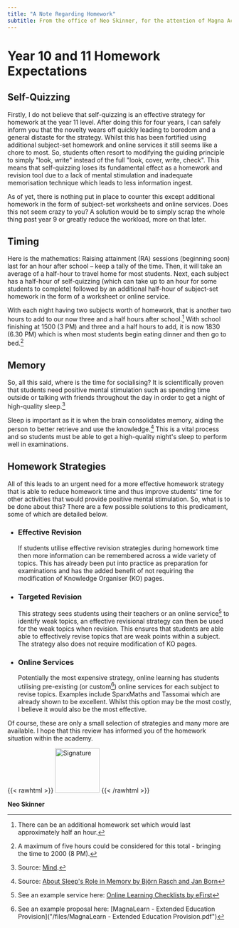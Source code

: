 ```yaml
---
title: "A Note Regarding Homework"
subtitle: From the office of Neo Skinner, for the attention of Magna Academy.
---
```


# Year 10 and 11 Homework Expectations

## Self-Quizzing

Firstly, I do not believe that self-quizzing is an effective strategy for homework at the year 11 level. After doing this for four years, I can safely inform you that the novelty wears off quickly leading to boredom and a general distaste for the strategy. Whilst this has been fortified using additional subject-set homework and online services it still seems like a chore to most. So, students often resort to modifying the guiding principle to simply "look, write" instead of the full "look, cover, write, check". This means that self-quizzing loses its fundamental effect as a homework and revision tool due to a lack of mental stimulation and inadequate memorisation technique which leads to less information ingest.

As of yet, there is nothing put in place to counter this except additional homework in the form of subject-set worksheets and online services. Does this not seem crazy to you? A solution would be to simply scrap the whole thing past year 9 or greatly reduce the workload, more on that later.

## Timing

Here is the mathematics: Raising attainment (RA) sessions (beginning soon) last for an hour after school – keep a tally of the time. Then, it will take an average of a half-hour to travel home for most students. Next, each subject has a half-hour of self-quizzing (which can take up to an hour for some students to complete) followed by an additional half-hour of subject-set homework in the form of a worksheet or online service.

With each night having two subjects worth of homework, that is another two hours to add to our now three and a half hours after school.[^1] With school finishing at 1500 (3 PM) and three and a half hours to add, it is now 1830 (6.30 PM) which is when most students begin eating dinner and then go to bed.[^2]

## Memory

So, all this said, where is the time for socialising? It is scientifically proven that students need positive mental stimulation such as spending time outside or talking with friends throughout the day in order to get a night of high-quality sleep.[^3]

Sleep is important as it is when the brain consolidates memory, aiding the person to better retrieve and use the knowledge.[^4] This is a vital process and so students must be able to get a high-quality night's sleep to perform well in examinations.

## Homework Strategies

All of this leads to an urgent need for a more effective homework strategy that is able to reduce homework time and thus improve students' time for other activities that would provide positive mental stimulation. So, what is to be done about this? There are a few possible solutions to this predicament, some of which are detailed below.

- ### Effective Revision

  If students utilise effective revision strategies during homework time then more information can be remembered across a wide variety of topics. This has already been put into practice as preparation for examinations and has the added benefit of not requiring the modification of Knowledge Organiser (KO) pages.

- ### Targeted Revision

  This strategy sees students using their teachers or an online service[^5] to identify weak topics, an effective revisional strategy can then be used for the weak topics when revision. This ensures that students are able able to effectively revise topics that are weak points within a subject. The strategy also does not require modification of KO pages.

- ### Online Services
  Potentially the most expensive strategy, online learning has students utilising pre-existing (or custom[^6]) online services for each subject to revise topics. Examples include SparxMaths and Tassomai which are already shown to be excellent. Whilst this option may be the most costly, I believe it would also be the most effective.

Of course, these are only a small selection of strategies and many more are available. I hope that this review has informed you of the homework situation within the academy.

{{< rawhtml >}}
<img src="/img/signature.png" alt="Signature" width="100" height="auto" style="margin-left: 0;">
{{< /rawhtml >}}

**Neo Skinner**

[^1]: There can be an additional homework set which would last approximately half an hour.
[^2]: A maximum of five hours could be considered for this total - bringing the time to 2000 (8 PM).
[^3]: Source: [Mind](https://www.mind.org.uk/information-support/types-of-mental-health-problems/sleep-problems/tips-to-improve-your-sleep/#collapse7acac:~:text=add-,Look%20after%20yourself,-add).
[^4]: Source: [About Sleep's Role in Memory by Björn Rasch and Jan Born](https://www.ncbi.nlm.nih.gov/pmc/articles/PMC3768102/#:~:text=B.-,Memory,-1.%20Memory%20processes)
[^5]: See an example service here: [Online Learning Checklists by eFirst](https://efirst.org.uk/checklists.php)
[^6]: See an example proposal here: [MagnaLearn - Extended Education Provision]("/files/MagnaLearn - Extended Education Provision.pdf")
